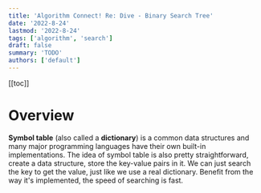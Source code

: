 ```yaml
---
title: 'Algorithm Connect! Re: Dive - Binary Search Tree'
date: '2022-8-24'
lastmod: '2022-8-24'
tags: ['algorithm', 'search']
draft: false
summary: 'TODO'
authors: ['default']
---
```


[[toc]]

# Overview

__Symbol table__ (also called a __dictionary__) is a common data structures and many major programming languages have their own built-in implementations. The idea of symbol table is also pretty straightforward, create a data structure, store the key-value pairs in it. We can just search the key to get the value, just like we use a real dictionary. Benefit from the way it's implemented, the speed of searching is fast.

